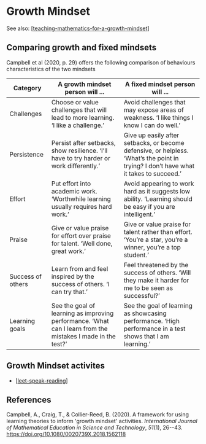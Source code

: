 # Growth Mindset

See also: [[teaching-mathematics-for-a-growth-mindset]]


## Comparing growth and fixed mindsets

Campbell et al (2020, p. 29) offers the following comparison of behaviours characteristics of the two mindsets

| Category | A growth mindset person will ... | A fixed mindset person will ... | 
| --- | --- | --- |
| Challenges | Choose or value challenges that will lead to more learning. ‘I like a challenge.’ | Avoid challenges that may expose areas of weakness. ‘I like things I know I can do well.’ | 
| Persistence | Persist after setbacks, show resilience. ‘I’ll have to try harder or work differently.’ | Give up easily after setbacks, or become defensive, or helpless. ‘What’s the point in trying? I don’t have what it takes to succeed.’ | 
| Effort | Put effort into academic work. ‘Worthwhile learning usually requires hard work.’ | Avoid appearing to work hard as it suggests low ability. ‘Learning should be easy if you are intelligent.’ | 
| Praise | Give or value praise for effort over praise for talent. ‘Well done, great work.’ | Give or value praise for talent rather than effort. ‘You’re a star, you’re a winner, you’re a top student.’ | 
| Success of others | Learn from and feel inspired by the success of others. ‘I can try that.’ | Feel threatened by the success of others. ‘Will they make it harder for me to be seen as successful?’ | 
| Learning goals | See the goal of learning as improving performance. ‘What can I learn from the mistakes I made in the test?’ | See the goal of learning as showcasing performance. ‘High performance in a test shows that I am learning.’ |

## Growth Mindset activites

- [[leet-speak-reading]]

## References

Campbell, A., Craig, T., & Collier-Reed, B. (2020). A framework for using learning theories to inform 'growth mindset' activities. *International Journal of Mathematical Education in Science and Technology*, *51*(1), 26--43. <https://doi.org/10.1080/0020739X.2018.1562118>

[//begin]: # "Autogenerated link references for markdown compatibility"
[teaching-mathematics-for-a-growth-mindset]: teaching-mathematics-for-a-growth-mindset "Teaching mathematics for a growth mindset"
[leet-speak-reading]: leet-speak-reading "Leet speak reading"
[//end]: # "Autogenerated link references"